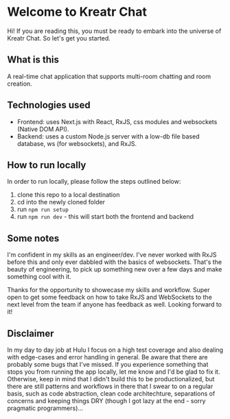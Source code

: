 # Welcome to Kreatr Chat

Hi! If you are reading this, you must be ready to embark into the universe of Kreatr Chat. So let's get you started.

## What is this

A real-time chat application that supports multi-room chatting and room creation.

## Technologies used

- Frontend: uses Next.js with React, RxJS, css modules and websockets (Native DOM API).
- Backend: uses a custom Node.js server with a low-db file based database, ws (for websockets), and RxJS.

## How to run locally

In order to run locally, please follow the steps outlined below:

1. clone this repo to a local destination
2. cd into the newly cloned folder
3. run `npm run setup`
4. run `npm run dev` - this will start both the frontend and backend

## Some notes

I'm confident in my skills as an engineer/dev. I've never worked with RxJS before this and only ever dabbled with the basics of websockets. That's the beauty of engineering, to pick up something new over a few days and make something cool with it.

Thanks for the opportunity to showecase my skills and workflow. Super open to get some feedback on how to take RxJS and WebSockets to the next level from the team if anyone has feedback as well. Looking forward to it!

## Disclaimer

In my day to day job at Hulu I focus on a high test coverage and also dealing with edge-cases and error handling in general. Be aware that there are probably some bugs that I've missed. If you experience something that stops you from running the app locally, let me know and I'd be glad to fix it. Otherwise, keep in mind that I didn't build this to be productionalized, but there are still patterns and workflows in there that I swear to on a regular basis, such as code abstraction, clean code architechture, separations of concerns and keeping things DRY (though I got lazy at the end - sorry pragmatic programmers)...
